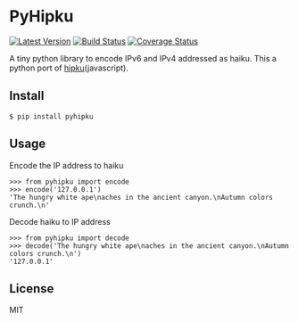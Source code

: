 # PyHipku

[![Latest Version][1]][2]
[![Build Status][3]][4]
[![Coverage Status][5]][6]

A tiny python library to encode IPv6 and IPv4 addressed as haiku.
This a python port of [hipku][7](javascript).

## Install

    $ pip install pyhipku

## Usage

Encode the IP address to haiku

    >>> from pyhipku import encode
    >>> encode('127.0.0.1')
    'The hungry white ape\naches in the ancient canyon.\nAutumn colors crunch.\n'

Decode haiku to IP address

    >>> from pyhipku import decode
    >>> decode('The hungry white ape\naches in the ancient canyon.\nAutumn colors crunch.\n')
    '127.0.0.1'

## License

MIT


[1]: http://img.shields.io/pypi/v/pyhipku.svg
[2]: https://pypi.python.org/pypi/pyhipku
[3]: https://travis-ci.org/lord63/pyhipku.svg
[4]: https://travis-ci.org/lord63/pyhipku
[5]: https://img.shields.io/coveralls/lord63/pyhipku.svg
[6]: https://coveralls.io/r/lord63/pyhipku
[7]: https://github.com/gabemart/hipku
